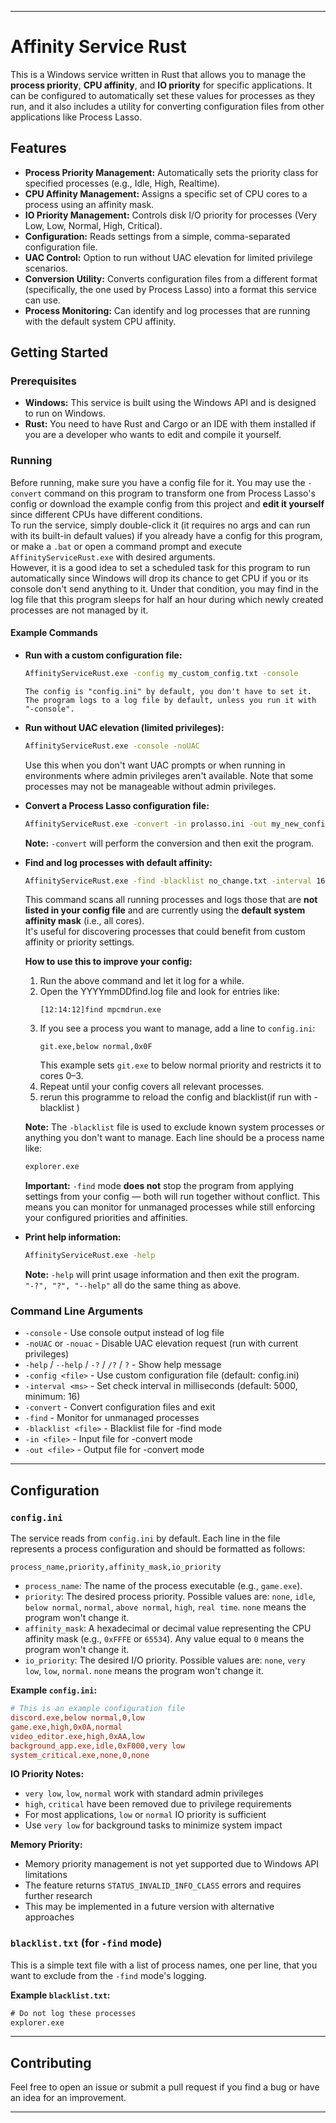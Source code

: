 
----

# Affinity Service Rust

This is a Windows service written in Rust that allows you to manage the **process priority**, **CPU affinity**, and **IO priority** for specific applications. It can be configured to automatically set these values for processes as they run, and it also includes a utility for converting configuration files from other applications like Process Lasso.

## Features

  * **Process Priority Management:** Automatically sets the priority class for specified processes (e.g., Idle, High, Realtime).
  * **CPU Affinity Management:** Assigns a specific set of CPU cores to a process using an affinity mask.
  * **IO Priority Management:** Controls disk I/O priority for processes (Very Low, Low, Normal, High, Critical).
  * **Configuration:** Reads settings from a simple, comma-separated configuration file.
  * **UAC Control:** Option to run without UAC elevation for limited privilege scenarios.
  * **Conversion Utility:** Converts configuration files from a different format (specifically, the one used by Process Lasso) into a format this service can use.
  * **Process Monitoring:** Can identify and log processes that are running with the default system CPU affinity.

## Getting Started

### Prerequisites

  * **Windows:** This service is built using the Windows API and is designed to run on Windows.
  * **Rust:** You need to have Rust and Cargo or an IDE with them installed if you are a developer who wants to edit and compile it yourself.

### Running

Before running, make sure you have a config file for it. You may use the `-convert` command on this program to transform one from Process Lasso's config or download the example config from this project and **edit it yourself** since different CPUs have different conditions.  
To run the service, simply double-click it (it requires no args and can run with its built-in default values) if you already have a config for this program, or make a `.bat` or open a command prompt and execute `AffinityServiceRust.exe` with desired arguments.  
However, it is a good idea to set a scheduled task for this program to run automatically since Windows will drop its chance to get CPU if you or its console don't send anything to it. Under that condition, you may find in the log file that this program sleeps for half an hour during which newly created processes are not managed by it.

#### Example Commands

  * **Run with a custom configuration file:**
    ```bash
    AffinityServiceRust.exe -config my_custom_config.txt -console
    ```
    `The config is "config.ini" by default, you don't have to set it.`  
    `The program logs to a log file by default, unless you run it with "-console".`

  * **Run without UAC elevation (limited privileges):**
    ```bash
    AffinityServiceRust.exe -console -noUAC
    ```
    Use this when you don't want UAC prompts or when running in environments where admin privileges aren't available. Note that some processes may not be manageable without admin privileges.

  * **Convert a Process Lasso configuration file:**
    ```bash
    AffinityServiceRust.exe -convert -in prolasso.ini -out my_new_config.ini
    ```
    **Note:** `-convert` will perform the conversion and then exit the program.

  * **Find and log processes with default affinity:**
    ```bash
    AffinityServiceRust.exe -find -blacklist no_change.txt -interval 16000
    ```
    This command scans all running processes and logs those that are **not listed in your config file** and are currently using the **default system affinity mask** (i.e., all cores).  
    It's useful for discovering processes that could benefit from custom affinity or priority settings.

    **How to use this to improve your config:**
    1. Run the above command and let it log for a while.
    2. Open the YYYYmmDDfind.log file and look for entries like:
       ```
       [12:14:12]find mpcmdrun.exe
       ```
    3. If you see a process you want to manage, add a line to `config.ini`:
       ```
       git.exe,below normal,0x0F
       ```
       This example sets `git.exe` to below normal priority and restricts it to cores 0–3.
    4. Repeat until your config covers all relevant processes.
    5. rerun this programme to reload the config and blacklist(if run with -blacklist <file>)

    **Note:** The `-blacklist` file is used to exclude known system processes or anything you don't want to manage. Each line should be a process name like:
    ```txt
    explorer.exe
    ```

    **Important:** `-find` mode **does not** stop the program from applying settings from your config — both will run together without conflict. This means you can monitor for unmanaged processes while still enforcing your configured priorities and affinities.

  * **Print help information:**
    ```bash
    AffinityServiceRust.exe -help
    ```
    **Note:** `-help` will print usage information and then exit the program.  
    `"-?", "?", "--help"` all do the same thing as above.

### Command Line Arguments

  * `-console` - Use console output instead of log file
  * `-noUAC` or `-nouac` - Disable UAC elevation request (run with current privileges)
  * `-help` / `--help` / `-?` / `/?` / `?` - Show help message
  * `-config <file>` - Use custom configuration file (default: config.ini)
  * `-interval <ms>` - Set check interval in milliseconds (default: 5000, minimum: 16)
  * `-convert` - Convert configuration files and exit
  * `-find` - Monitor for unmanaged processes
  * `-blacklist <file>` - Blacklist file for -find mode
  * `-in <file>` - Input file for -convert mode
  * `-out <file>` - Output file for -convert mode

---

## Configuration

### `config.ini`

The service reads from `config.ini` by default. Each line in the file represents a process configuration and should be formatted as follows:

```
process_name,priority,affinity_mask,io_priority
```

  * `process_name`: The name of the process executable (e.g., `game.exe`).
  * `priority`: The desired process priority. Possible values are: `none`, `idle`, `below normal`, `normal`, `above normal`, `high`, `real time`. `none` means the program won't change it.
  * `affinity_mask`: A hexadecimal or decimal value representing the CPU affinity mask (e.g., `0xFFFE` or `65534`). Any value equal to `0` means the program won't change it.
  * `io_priority`: The desired I/O priority. Possible values are: `none`, `very low`, `low`, `normal`. `none` means the program won't change it.

**Example `config.ini`:**
```ini
# This is an example configuration file
discord.exe,below normal,0,low
game.exe,high,0x0A,normal
video_editor.exe,high,0xAA,low
background_app.exe,idle,0xF000,very low
system_critical.exe,none,0,none
```

**IO Priority Notes:**
- `very low`, `low`, `normal` work with standard admin privileges
- `high`, `critical` have been removed due to privilege requirements
- For most applications, `low` or `normal` IO priority is sufficient
- Use `very low` for background tasks to minimize system impact

**Memory Priority:**
- Memory priority management is not yet supported due to Windows API limitations
- The feature returns `STATUS_INVALID_INFO_CLASS` errors and requires further research
- This may be implemented in a future version with alternative approaches

### `blacklist.txt` (for `-find` mode)

This is a simple text file with a list of process names, one per line, that you want to exclude from the `-find` mode's logging.

**Example `blacklist.txt`:**
```txt
# Do not log these processes
explorer.exe
```

---

## Contributing

Feel free to open an issue or submit a pull request if you find a bug or have an idea for an improvement.

----
